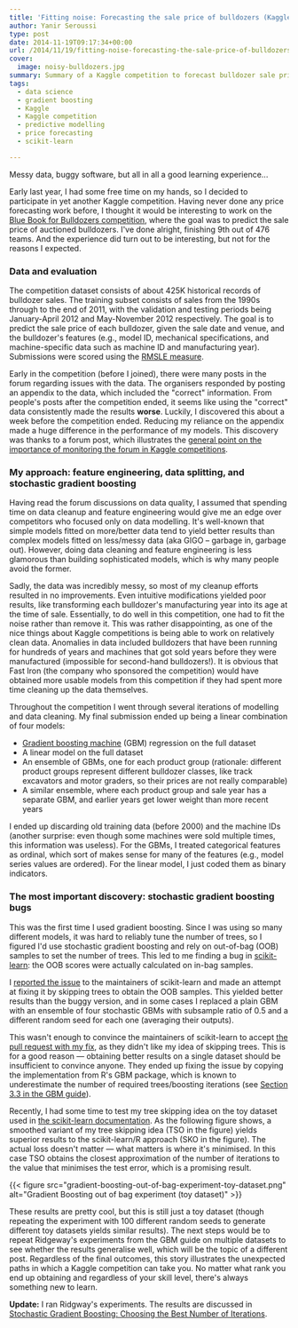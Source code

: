 ```yaml
---
title: 'Fitting noise: Forecasting the sale price of bulldozers (Kaggle competition summary)'
author: Yanir Seroussi
type: post
date: 2014-11-19T09:17:34+00:00
url: /2014/11/19/fitting-noise-forecasting-the-sale-price-of-bulldozers-kaggle-competition-summary/
cover:
  image: noisy-bulldozers.jpg
summary: Summary of a Kaggle competition to forecast bulldozer sale price, where I finished 9th out of 476 teams.
tags:
  - data science
  - gradient boosting
  - Kaggle
  - Kaggle competition
  - predictive modelling
  - price forecasting
  - scikit-learn

---
```

<p class="intro-note">Messy data, buggy software, but all in all a good learning experience...</p>

Early last year, I had some free time on my hands, so I decided to participate in yet another Kaggle competition. Having never done any price forecasting work before, I thought it would be interesting to work on the <a href="https://www.kaggle.com/c/bluebook-for-bulldozers" target="_blank" rel="noopener">Blue Book for Bulldozers competition</a>, where the goal was to predict the sale price of auctioned bulldozers. I've done alright, finishing 9th out of 476 teams. And the experience did turn out to be interesting, but not for the reasons I expected.

### Data and evaluation

The competition dataset consists of about 425K historical records of bulldozer sales. The training subset consists of sales from the 1990s through to the end of 2011, with the validation and testing periods being January-April 2012 and May-November 2012 respectively. The goal is to predict the sale price of each bulldozer, given the sale date and venue, and the bulldozer's features (e.g., model ID, mechanical specifications, and machine-specific data such as machine ID and manufacturing year). Submissions were scored using the <a href="http://www.kaggle.com/wiki/RootMeanSquaredLogarithmicError" target="_blank" rel="noopener">RMSLE measure</a>.

Early in the competition (before I joined), there were many posts in the forum regarding issues with the data. The organisers responded by posting an appendix to the data, which included the "correct" information. From people's posts after the competition ended, it seems like using the "correct" data consistently made the results **worse**. Luckily, I discovered this about a week before the competition ended. Reducing my reliance on the appendix made a huge difference in the performance of my models. This discovery was thanks to a forum post, which illustrates the [general point on the importance of monitoring the forum in Kaggle competitions][1].

### My approach: feature engineering, data splitting, and stochastic gradient boosting

Having read the forum discussions on data quality, I assumed that spending time on data cleanup and feature engineering would give me an edge over competitors who focused only on data modelling. It's well-known that simple models fitted on more/better data tend to yield better results than complex models fitted on less/messy data (aka GIGO &#8211; garbage in, garbage out). However, doing data cleaning and feature engineering is less glamorous than building sophisticated models, which is why many people avoid the former.

Sadly, the data was incredibly messy, so most of my cleanup efforts resulted in no improvements. Even intuitive modifications yielded poor results, like transforming each bulldozer's manufacturing year into its age at the time of sale. Essentially, to do well in this competition, one had to fit the noise rather than remove it. This was rather disappointing, as one of the nice things about Kaggle competitions is being able to work on relatively clean data. Anomalies in data included bulldozers that have been running for hundreds of years and machines that got sold years before they were manufactured (impossible for second-hand bulldozers!). It is obvious that Fast Iron (the company who sponsored the competition) would have obtained more usable models from this competition if they had spent more time cleaning up the data themselves.

Throughout the competition I went through several iterations of modelling and data cleaning. My final submission ended up being a linear combination of four models:

  * <a href="http://scikit-learn.org/stable/modules/ensemble.html#gradient-tree-boosting" target="_blank" rel="noopener">Gradient boosting machine</a> (GBM) regression on the full dataset
  * A linear model on the full dataset
  * An ensemble of GBMs, one for each product group (rationale: different product groups represent different bulldozer classes, like track excavators and motor graders, so their prices are not really comparable)
  * A similar ensemble, where each product group and sale year has a separate GBM, and earlier years get lower weight than more recent years

I ended up discarding old training data (before 2000) and the machine IDs (another surprise: even though some machines were sold multiple times, this information was useless). For the GBMs, I treated categorical features as ordinal, which sort of makes sense for many of the features (e.g., model series values are ordered). For the linear model, I just coded them as binary indicators.

### The most important discovery: stochastic gradient boosting bugs

This was the first time I used gradient boosting. Since I was using so many different models, it was hard to reliably tune the number of trees, so I figured I'd use stochastic gradient boosting and rely on out-of-bag (OOB) samples to set the number of trees. This led to me finding a bug in <a href="http://scikit-learn.org" target="_blank" rel="noopener">scikit-learn</a>: the OOB scores were actually calculated on in-bag samples.

I <a href="https://github.com/scikit-learn/scikit-learn/issues/1802" target="_blank" rel="noopener">reported the issue</a> to the maintainers of scikit-learn and made an attempt at fixing it by skipping trees to obtain the OOB samples. This yielded better results than the buggy version, and in some cases I replaced a plain GBM with an ensemble of four stochastic GBMs with subsample ratio of 0.5 and a different random seed for each one (averaging their outputs).

This wasn't enough to convince the maintainers of scikit-learn to accept <a href="https://github.com/scikit-learn/scikit-learn/pull/1806" target="_blank" rel="noopener">the pull request with my fix</a>, as they didn't like my idea of skipping trees. This is for a good reason &#8212; obtaining better results on a single dataset should be insufficient to convince anyone. They ended up fixing the issue by copying the implementation from R's GBM package, which is known to underestimate the number of required trees/boosting iterations (see <a href="http://cran.open-source-solution.org/web/packages/gbm/vignettes/gbm.pdf" target="_blank" rel="noopener">Section 3.3 in the GBM guide</a>).

Recently, I had some time to test my tree skipping idea on the toy dataset used in <a href="http://scikit-learn.org/stable/auto_examples/ensemble/plot_gradient_boosting_oob.html" target="_blank" rel="noopener">the scikit-learn documentation</a>. As the following figure shows, a smoothed variant of my tree skipping idea (TSO in the figure) yields superior results to the scikit-learn/R approach (SKO in the figure). The actual loss doesn't matter &#8212; what matters is where it's minimised. In this case TSO obtains the closest approximation of the number of iterations to the value that minimises the test error, which is a promising result.

{{< figure src="gradient-boosting-out-of-bag-experiment-toy-dataset.png" alt="Gradient Boosting out of bag experiment (toy dataset)" >}}

These results are pretty cool, but this is still just a toy dataset (though repeating the experiment with 100 different random seeds to generate different toy datasets yields similar results). The next steps would be to repeat Ridgeway's experiments from the GBM guide on multiple datasets to see whether the results generalise well, which will be the topic of a different post. Regardless of the final outcomes, this story illustrates the unexpected paths in which a Kaggle competition can take you. No matter what rank you end up obtaining and regardless of your skill level, there's always something new to learn.

**Update:** I ran Ridgway's experiments. The results are discussed in [Stochastic Gradient Boosting: Choosing the Best Number of Iterations][2].

 [1]: https://yanirseroussi.com/2014/08/24/how-to-almost-win-kaggle-competitions/ "How to (almost) win Kaggle competitions - Tip 9"
 [2]: https://yanirseroussi.com/2014/12/29/stochastic-gradient-boosting-choosing-the-best-number-of-iterations/ "Stochastic Gradient Boosting: Choosing the Best Number of Iterations"
